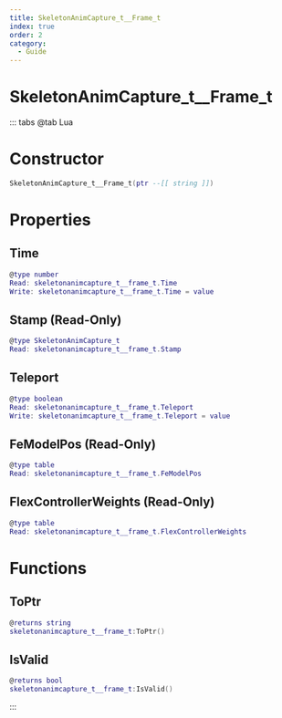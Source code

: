```yaml
---
title: SkeletonAnimCapture_t__Frame_t
index: true
order: 2
category:
  - Guide
---
```


# SkeletonAnimCapture_t__Frame_t

::: tabs
@tab Lua
# Constructor
```lua
SkeletonAnimCapture_t__Frame_t(ptr --[[ string ]])
```
# Properties
## Time 
```lua
@type number
Read: skeletonanimcapture_t__frame_t.Time
Write: skeletonanimcapture_t__frame_t.Time = value
```
## Stamp (Read-Only)
```lua
@type SkeletonAnimCapture_t
Read: skeletonanimcapture_t__frame_t.Stamp
```
## Teleport 
```lua
@type boolean
Read: skeletonanimcapture_t__frame_t.Teleport
Write: skeletonanimcapture_t__frame_t.Teleport = value
```
## FeModelPos (Read-Only)
```lua
@type table
Read: skeletonanimcapture_t__frame_t.FeModelPos
```
## FlexControllerWeights (Read-Only)
```lua
@type table
Read: skeletonanimcapture_t__frame_t.FlexControllerWeights
```
# Functions
## ToPtr
```lua
@returns string
skeletonanimcapture_t__frame_t:ToPtr()
```
## IsValid
```lua
@returns bool
skeletonanimcapture_t__frame_t:IsValid()
```

:::